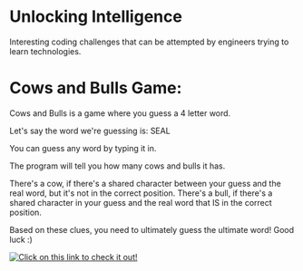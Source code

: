 # Unlocking Intelligence 
Interesting coding challenges that can be attempted by engineers trying to learn technologies. 

# Cows and Bulls Game:

Cows and Bulls is a game where you guess a 4 letter word. 

Let's say the word we're guessing is: SEAL

You can guess any word by typing it in. 

The program will tell you how many cows and bulls it has. 

There's a cow, if there's a shared character between your guess and the real word, but it's not in the correct position. 
There's a bull, if there's a shared character in your guess and the real word that IS in the correct position. 

Based on these clues, you need to ultimately guess the ultimate word! Good luck :) 

[![Click on this link to check it out!](https://youtu.be/e2nOzaCGC8A)](https://youtu.be/e2nOzaCGC8A)

